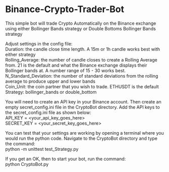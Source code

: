 # Binance-Crypto-Trader-Bot

This simple bot will trade Crypto Automatically on the Binance exchange using either Bollinger Bands strategy or Double Bottoms Bollinger Bands strategy

Adjust settings in the config file: </br>
Duration: the candle close time length. A 15m or 1h candle works best with either strategy </br>
Rolling_Average: the number of candle closes to create a Rolling Average from. 21 is the default and what the Binance exchange displays their Bollinger bands at. A number range of 15 - 30 works best.</br>
N_Standard_Deviation: the number of standard deviations from the rolling average to produce upper and lower bands</br>
Coin_Unit: the coin partner that you wish to trade. ETHUSDT is the default</br>
Strategy: bollinger_bands or double_bottom</br>

You will need to create an API key in your Binance account. Then create an empty secret_config.ini file in the CryptoBot directory. Add the API keys to the secret_config.ini file as shown below:</br>
API_KEY = <your_api_key_goes_here> </br>
SECRET_KEY = <your_secret_key_goes_here> </br>

You can test that your settings are working by opening a terminal where you would run the python code. Navigate to the CryptoBot directory and type the command:</br>
python -m unittest test_Strategy.py

If you get an OK, then to start your bot, run the command: </br>
python CryptoBot.py
